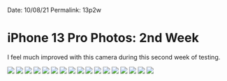 
Date: 10/08/21
Permalink: 13p2w

# iPhone 13 Pro Photos: 2nd Week

I feel much improved with this camera during this second week of testing.

![](https://i.imgur.com/EX2iHN3.jpg)
![](https://i.imgur.com/fj8mbjZ.jpg)
![](https://i.imgur.com/kNYeSy8.jpg)
![](https://i.imgur.com/YqXFeaa.jpg)
![](https://i.imgur.com/Z3IAlx8.jpg)
![](https://i.imgur.com/NnjGa50.jpg)
![](https://i.imgur.com/jhiqXRi.jpg)
![](https://i.imgur.com/a2KyYbV.jpg)
![](https://i.imgur.com/VgXXI4J.jpg)
![](https://i.imgur.com/4WdyyZi.jpg)
![](https://i.imgur.com/DDY38t6.jpg)
![](https://i.imgur.com/Rx95DdC.jpg)
![](https://i.imgur.com/e9oGlD0.jpg)
![](https://i.imgur.com/OS91yX8.jpg)
![](https://i.imgur.com/jxhcBeT.jpg)
![](https://i.imgur.com/oVmKhAZ.jpg)
![](https://i.imgur.com/2iACo1T.jpg)